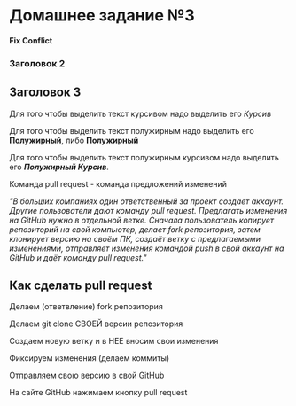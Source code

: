 # Домашнее задание №3 

#### Fix Conflict
### Заголовок 2
## Заголовок 3

Для того чтобы выделить текст курсивом надо выделить его *Курсив*

Для того чтобы выделить текст полужирным надо выделить его **Полужирный**, либо __Полужирный__

Для того чтобы выделить текст полужирным курсивом надо выделить его _**Полужирный Курсив**_.


Команда pull request - команда предложений изменений

*"В больших компаниях один ответственный за проект создает аккаунт. Другие пользователи дают
команду pull request. Предлагать изменения на GitHub нужно в отдельной ветке. Сначала
пользователь копирует репозиторий на свой компьютер, делает fork репозитория, затем
клонирует версию на своём ПК, создаёт ветку с предлагаемыми изменениями, отправляет
изменения командой push в свой аккаунт на GitHub и даёт команду pull request."*


## Как сделать pull request

Делаем (ответвление) fork репозитория

Делаем git clone СВОЕЙ версии репозитория

Создаем новую ветку и в НЕЕ вносим свои изменения

Фиксируем изменения (делаем коммиты)

Отправляем свою версию в свой GitHub

На сайте GitHub нажимаем кнопку pull request
